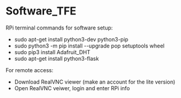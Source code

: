 # Software_TFE
RPi terminal commands for software setup:
- sudo apt-get install python3-dev python3-pip
- sudo python3 -m pip install --upgrade pop setuptools wheel
- sudo pip3 install Adafruit_DHT
- sudo apt-get install python3-flask

For remote access:
- Download RealVNC viewer (make an account for the lite version)
- Open RealVNC veiwer, login and enter RPi info
